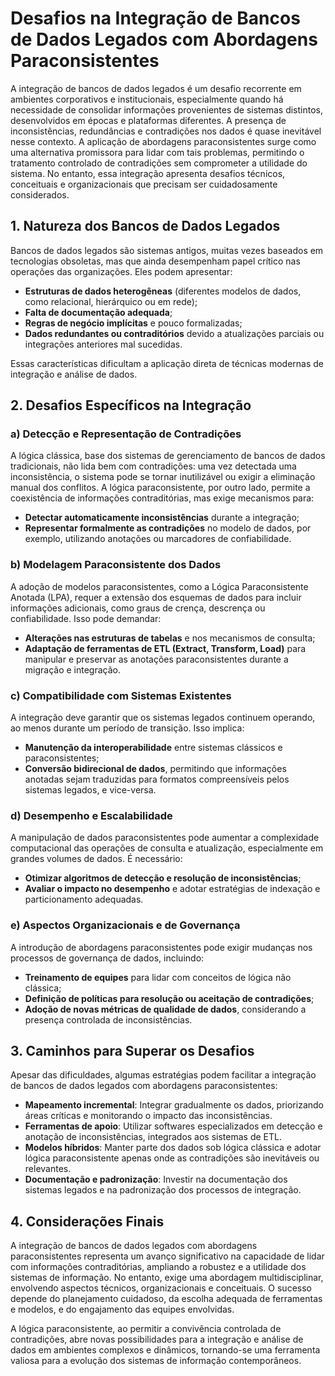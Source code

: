 
# Desafios na Integração de Bancos de Dados Legados com Abordagens Paraconsistentes

A integração de bancos de dados legados é um desafio recorrente em ambientes corporativos e institucionais, especialmente quando há necessidade de consolidar informações provenientes de sistemas distintos, desenvolvidos em épocas e plataformas diferentes. A presença de inconsistências, redundâncias e contradições nos dados é quase inevitável nesse contexto. A aplicação de abordagens paraconsistentes surge como uma alternativa promissora para lidar com tais problemas, permitindo o tratamento controlado de contradições sem comprometer a utilidade do sistema. No entanto, essa integração apresenta desafios técnicos, conceituais e organizacionais que precisam ser cuidadosamente considerados.

## 1. Natureza dos Bancos de Dados Legados

Bancos de dados legados são sistemas antigos, muitas vezes baseados em tecnologias obsoletas, mas que ainda desempenham papel crítico nas operações das organizações. Eles podem apresentar:

- **Estruturas de dados heterogêneas** (diferentes modelos de dados, como relacional, hierárquico ou em rede);
- **Falta de documentação adequada**;
- **Regras de negócio implícitas** e pouco formalizadas;
- **Dados redundantes ou contraditórios** devido a atualizações parciais ou integrações anteriores mal sucedidas.

Essas características dificultam a aplicação direta de técnicas modernas de integração e análise de dados.

## 2. Desafios Específicos na Integração

### a) **Detecção e Representação de Contradições**

A lógica clássica, base dos sistemas de gerenciamento de bancos de dados tradicionais, não lida bem com contradições: uma vez detectada uma inconsistência, o sistema pode se tornar inutilizável ou exigir a eliminação manual dos conflitos. A lógica paraconsistente, por outro lado, permite a coexistência de informações contraditórias, mas exige mecanismos para:

- **Detectar automaticamente inconsistências** durante a integração;
- **Representar formalmente as contradições** no modelo de dados, por exemplo, utilizando anotações ou marcadores de confiabilidade.

### b) **Modelagem Paraconsistente dos Dados**

A adoção de modelos paraconsistentes, como a Lógica Paraconsistente Anotada (LPA), requer a extensão dos esquemas de dados para incluir informações adicionais, como graus de crença, descrença ou confiabilidade. Isso pode demandar:

- **Alterações nas estruturas de tabelas** e nos mecanismos de consulta;
- **Adaptação de ferramentas de ETL (Extract, Transform, Load)** para manipular e preservar as anotações paraconsistentes durante a migração e integração.

### c) **Compatibilidade com Sistemas Existentes**

A integração deve garantir que os sistemas legados continuem operando, ao menos durante um período de transição. Isso implica:

- **Manutenção da interoperabilidade** entre sistemas clássicos e paraconsistentes;
- **Conversão bidirecional de dados**, permitindo que informações anotadas sejam traduzidas para formatos compreensíveis pelos sistemas legados, e vice-versa.

### d) **Desempenho e Escalabilidade**

A manipulação de dados paraconsistentes pode aumentar a complexidade computacional das operações de consulta e atualização, especialmente em grandes volumes de dados. É necessário:

- **Otimizar algoritmos de detecção e resolução de inconsistências**;
- **Avaliar o impacto no desempenho** e adotar estratégias de indexação e particionamento adequadas.

### e) **Aspectos Organizacionais e de Governança**

A introdução de abordagens paraconsistentes pode exigir mudanças nos processos de governança de dados, incluindo:

- **Treinamento de equipes** para lidar com conceitos de lógica não clássica;
- **Definição de políticas para resolução ou aceitação de contradições**;
- **Adoção de novas métricas de qualidade de dados**, considerando a presença controlada de inconsistências.

## 3. Caminhos para Superar os Desafios

Apesar das dificuldades, algumas estratégias podem facilitar a integração de bancos de dados legados com abordagens paraconsistentes:

- **Mapeamento incremental**: Integrar gradualmente os dados, priorizando áreas críticas e monitorando o impacto das inconsistências.
- **Ferramentas de apoio**: Utilizar softwares especializados em detecção e anotação de inconsistências, integrados aos sistemas de ETL.
- **Modelos híbridos**: Manter parte dos dados sob lógica clássica e adotar lógica paraconsistente apenas onde as contradições são inevitáveis ou relevantes.
- **Documentação e padronização**: Investir na documentação dos sistemas legados e na padronização dos processos de integração.

## 4. Considerações Finais

A integração de bancos de dados legados com abordagens paraconsistentes representa um avanço significativo na capacidade de lidar com informações contraditórias, ampliando a robustez e a utilidade dos sistemas de informação. No entanto, exige uma abordagem multidisciplinar, envolvendo aspectos técnicos, organizacionais e conceituais. O sucesso depende do planejamento cuidadoso, da escolha adequada de ferramentas e modelos, e do engajamento das equipes envolvidas.

A lógica paraconsistente, ao permitir a convivência controlada de contradições, abre novas possibilidades para a integração e análise de dados em ambientes complexos e dinâmicos, tornando-se uma ferramenta valiosa para a evolução dos sistemas de informação contemporâneos.
```
